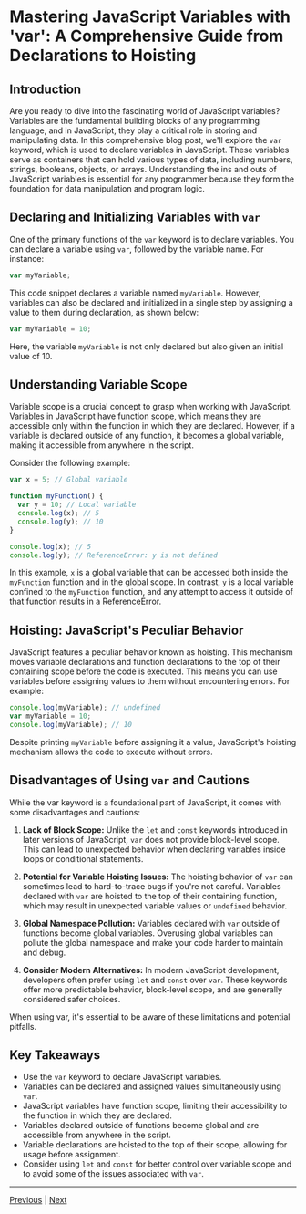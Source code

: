 # Mastering JavaScript Variables with 'var': A Comprehensive Guide from Declarations to Hoisting

## Introduction

Are you ready to dive into the fascinating world of JavaScript variables? Variables are the fundamental building blocks of any programming language, and in JavaScript, they play a critical role in storing and manipulating data. In this comprehensive blog post, we'll explore the `var` keyword, which is used to declare variables in JavaScript.  These variables serve as containers that can hold various types of data, including numbers, strings, booleans, objects, or arrays. Understanding the ins and outs of JavaScript variables is essential for any programmer because they form the foundation for data manipulation and program logic.

## Declaring and Initializing Variables with `var`

One of the primary functions of the `var` keyword is to declare variables. You can declare a variable using `var`, followed by the variable name. For instance:

```javascript
var myVariable;
```

This code snippet declares a variable named `myVariable`. However, variables can also be declared and initialized in a single step by assigning a value to them during declaration, as shown below:

```javascript
var myVariable = 10;
```

Here, the variable `myVariable` is not only declared but also given an initial value of 10.

## Understanding Variable Scope

Variable scope is a crucial concept to grasp when working with JavaScript. Variables in JavaScript have function scope, which means they are accessible only within the function in which they are declared. However, if a variable is declared outside of any function, it becomes a global variable, making it accessible from anywhere in the script.

Consider the following example:

```javascript
var x = 5; // Global variable

function myFunction() {
  var y = 10; // Local variable
  console.log(x); // 5
  console.log(y); // 10
}

console.log(x); // 5
console.log(y); // ReferenceError: y is not defined
```

In this example, `x` is a global variable that can be accessed both inside the `myFunction` function and in the global scope. In contrast, `y` is a local variable confined to the `myFunction` function, and any attempt to access it outside of that function results in a ReferenceError.

## Hoisting: JavaScript's Peculiar Behavior

JavaScript features a peculiar behavior known as hoisting. This mechanism moves variable declarations and function declarations to the top of their containing scope before the code is executed. This means you can use variables before assigning values to them without encountering errors. For example:

```javascript
console.log(myVariable); // undefined
var myVariable = 10;
console.log(myVariable); // 10
```

Despite printing `myVariable` before assigning it a value, JavaScript's hoisting mechanism allows the code to execute without errors.

## Disadvantages of Using `var` and Cautions

While the var keyword is a foundational part of JavaScript, it comes with some disadvantages and cautions:

1. **Lack of Block Scope:** Unlike the `let` and `const` keywords introduced in later versions of JavaScript, `var` does not provide block-level scope. This can lead to unexpected behavior when declaring variables inside loops or conditional statements.

2. **Potential for Variable Hoisting Issues:** The hoisting behavior of `var` can sometimes lead to hard-to-trace bugs if you're not careful. Variables declared with `var` are hoisted to the top of their containing function, which may result in unexpected variable values or `undefined` behavior.

3. **Global Namespace Pollution:** Variables declared with `var` outside of functions become global variables. Overusing global variables can pollute the global namespace and make your code harder to maintain and debug.

4. **Consider Modern Alternatives:** In modern JavaScript development, developers often prefer using `let` and `const` over `var`. These keywords offer more predictable behavior, block-level scope, and are generally considered safer choices.

When using var, it's essential to be aware of these limitations and potential pitfalls. 

## Key Takeaways

- Use the `var` keyword to declare JavaScript variables.
- Variables can be declared and assigned values simultaneously using `var`.
- JavaScript variables have function scope, limiting their accessibility to the function in which they are declared.
- Variables declared outside of functions become global and are accessible from anywhere in the script.
- Variable declarations are hoisted to the top of their scope, allowing for usage before assignment.
- Consider using `let` and `const` for better control over variable scope and to avoid some of the issues associated with `var`.

---

[Previous](./global-and-local-variables-in-js.md) | [Next]()